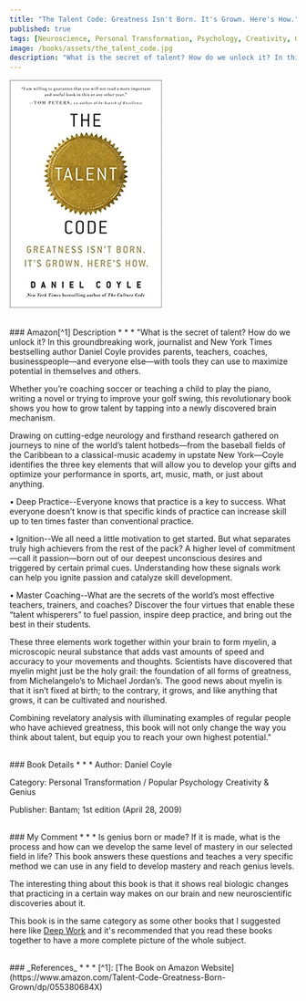 ```yaml
---
title: "The Talent Code: Greatness Isn't Born. It's Grown. Here's How."
published: true
tags: [Neuroscience, Personal Transformation, Psychology, Creativity, Genius]
image: /books/assets/the_talent_code.jpg
description: "What is the secret of talent? How do we unlock it? In this groundbreaking work, journalist and New York Times bestselling author Daniel Coyle provides parents, teachers, coaches, businesspeople—and everyone else—with tools they can use to maximize potential in themselves and others."
---
```


![](/books/assets/the_talent_code.jpg)

<br>
### Amazon[^1] Description
* * *
"What is the secret of talent? How do we unlock it? In this groundbreaking work, journalist and New York Times bestselling author Daniel Coyle provides parents, teachers, coaches, businesspeople—and everyone else—with tools they can use to maximize potential in themselves and others.

Whether you’re coaching soccer or teaching a child to play the piano, writing a novel or trying to improve your golf swing, this revolutionary book shows you how to grow talent by tapping into a newly discovered brain mechanism.

Drawing on cutting-edge neurology and firsthand research gathered on journeys to nine of the world’s talent hotbeds—from the baseball fields of the Caribbean to a classical-music academy in upstate New York—Coyle identifies the three key elements that will allow you to develop your gifts and optimize your performance in sports, art, music, math, or just about anything.

• Deep Practice--Everyone knows that practice is a key to success. What everyone doesn’t know is that specific kinds of practice can increase skill up to ten times faster than conventional practice.

• Ignition--We all need a little motivation to get started. But what separates truly high achievers from the rest of the pack? A higher level of commitment—call it passion—born out of our deepest unconscious desires and triggered by certain primal cues. Understanding how these signals work can help you ignite passion and catalyze skill development.

• Master Coaching--What are the secrets of the world’s most effective teachers, trainers, and coaches? Discover the four virtues that enable these “talent whisperers” to fuel passion, inspire deep practice, and bring out the best in their students.

These three elements work together within your brain to form myelin, a microscopic neural substance that adds vast amounts of speed and accuracy to your movements and thoughts. Scientists have discovered that myelin might just be the holy grail: the foundation of all forms of greatness, from Michelangelo’s to Michael Jordan’s. The good news about myelin is that it isn’t fixed at birth; to the contrary, it grows, and like anything that grows, it can be cultivated and nourished.

Combining revelatory analysis with illuminating examples of regular people who have achieved greatness, this book will not only change the way you think about talent, but equip you to reach your own highest potential."

<br>
### Book Details
* * *
Author: Daniel Coyle

Category: Personal Transformation / Popular Psychology Creativity & Genius

Publisher: Bantam; 1st edition (April 28, 2009)

<br>
### My Comment
* * *
Is genius born or made? If it is made, what is the process and how can we develop the same level of mastery in our selected field in life? This book answers these questions and teaches a very specific method we can use in any field to develop mastery and reach genius levels.

The interesting thing about this book is that it shows real biologic changes that practicing in a certain way makes on our brain and new neuroscientific discoveries about it.

This book is in the same category as some other books that I suggested here like [Deep Work](/books/2021/deep-work-rules-for-focused-success-in-a-distracted-world) and it's recommended that you read these books together to have a more complete picture of the whole subject.

<br>
### _References_
* * *
[^1]: [The Book on Amazon Website](https://www.amazon.com/Talent-Code-Greatness-Born-Grown/dp/055380684X)
